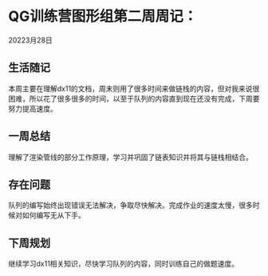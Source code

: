 # QG训练营图形组第二周周记：

20223月28日

## 生活随记

本周主要在理解dx11的文档，周末则用了很多时间来做链栈的内容，但对我来说很困难，所以花了很多很多的时间，以至于队列的内容直到现在还没有完成，下周要努力提高速度。

## 一周总结

理解了渲染管线的部分工作原理，学习并巩固了链表知识并将其与链栈相结合。

## 存在问题

队列的编写始终出现错误无法解决，争取尽快解决。完成作业的速度太慢，很多时候对如何编写无从下手。

## 下周规划

继续学习dx11相关知识，尽快学习队列的内容，同时训练自己的做题速度。